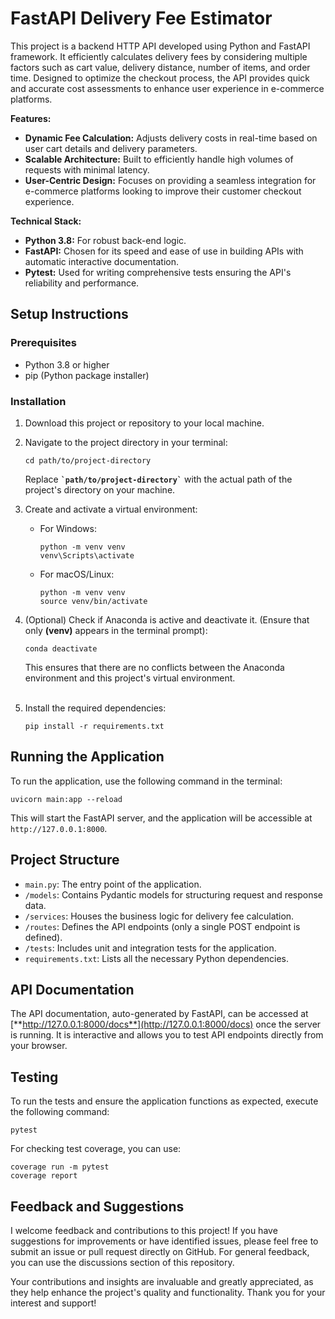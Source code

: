 # FastAPI Delivery Fee Estimator
This project is a backend HTTP API developed using Python and FastAPI framework. It efficiently calculates delivery fees by considering multiple factors such as cart value, delivery distance, number of items, and order time. Designed to optimize the checkout process, the API provides quick and accurate cost assessments to enhance user experience in e-commerce platforms.

**Features:**
- **Dynamic Fee Calculation:** Adjusts delivery costs in real-time based on user cart details and delivery parameters.
- **Scalable Architecture:** Built to efficiently handle high volumes of requests with minimal latency.
- **User-Centric Design:** Focuses on providing a seamless integration for e-commerce platforms looking to improve their customer checkout experience.

**Technical Stack:**
- **Python 3.8:** For robust back-end logic.
- **FastAPI:** Chosen for its speed and ease of use in building APIs with automatic interactive documentation.
- **Pytest:** Used for writing comprehensive tests ensuring the API's reliability and performance.

## Setup Instructions
### Prerequisites
- Python 3.8 or higher
- pip (Python package installer)
### Installation
1. Download this project or repository to your local machine.
2. Navigate to the project directory in your terminal:
   ```
   cd path/to/project-directory
   ```
   Replace **`` `path/to/project-directory` ``** with the actual path of the project's directory on your machine.
   
3. Create and activate a virtual environment:
   - For Windows:
     ```
     python -m venv venv
     venv\Scripts\activate
     ```
   - For macOS/Linux:
     ```
     python -m venv venv
     source venv/bin/activate
     ```
4. (Optional) Check if Anaconda is active and deactivate it. (Ensure that only **(venv)** appears in the terminal prompt):
   ```
   conda deactivate
   ```
   This ensures that there are no conflicts between the Anaconda environment and this project's virtual environment. <br /> <br />
5. Install the required dependencies:
   ```
   pip install -r requirements.txt
   ```
## Running the Application
To run the application, use the following command in the terminal:
```
uvicorn main:app --reload
```
This will start the FastAPI server, and the application will be accessible at
`http://127.0.0.1:8000`.
## Project Structure
- `main.py`: The entry point of the application.
- `/models`: Contains Pydantic models for structuring request and response data.
- `/services`: Houses the business logic for delivery fee calculation.
- `/routes`: Defines the API endpoints (only a single POST endpoint is defined).
- `/tests`: Includes unit and integration tests for the application.
- `requirements.txt`: Lists all the necessary Python dependencies.
## API Documentation
The API documentation, auto-generated by FastAPI, can be accessed at [**http://127.0.0.1:8000/docs**](http://127.0.0.1:8000/docs) once the server is running. It is interactive and allows you to test API endpoints directly from your browser.
## Testing
To run the tests and ensure the application functions as expected, execute the following command:
```
pytest
```
For checking test coverage, you can use:
```
coverage run -m pytest
coverage report
```
## Feedback and Suggestions
I welcome feedback and contributions to this project! If you have suggestions for improvements or have identified issues, please feel free to submit an issue or pull request directly on GitHub. For general feedback, you can use the discussions section of this repository.

Your contributions and insights are invaluable and greatly appreciated, as they help enhance the project's quality and functionality. Thank you for your interest and support!
